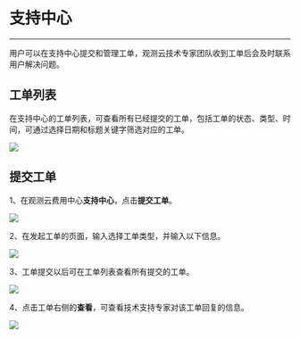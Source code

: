 # 支持中心
---

用户可以在支持中心提交和管理工单，观测云技术专家团队收到工单后会及时联系用户解决问题。

## 工单列表

在支持中心的工单列表，可查看所有已经提交的工单，包括工单的状态、类型、时间，可通过选择日期和标题关键字筛选对应的工单。

![](../img/11.support_3.png)


## 提交工单

1、在观测云费用中心**支持中心**，点击**提交工单**。

![](../img/11.support_1.png)

2、在发起工单的页面，输入选择工单类型，并输入以下信息。

![](../img/11.support_2.png)

3、工单提交以后可在工单列表查看所有提交的工单。

![](../img/11.support_3.png)

4、点击工单右侧的**查看**，可查看技术支持专家对该工单回复的信息。

![](../img/11.support_4.png)






